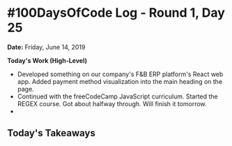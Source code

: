 # #100DaysOfCode Log - Round 1, Day 25

**Date:** Friday, June 14, 2019


**Today's Work (High-Level)**
- Developed something on our company's F&B ERP platform's React web app. Added payment method visualization into the main heading on the page.
- Continued with the freeCodeCamp JavaScript curriculum. Started the REGEX course. Got about halfway through. Will finish it tomorrow.
- 

**Today's Takeaways**
- 

